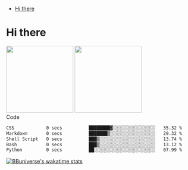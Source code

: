 <!--ts-->
* [Hi there](#hi-there)

<!-- Created by https://github.com/ekalinin/github-markdown-toc -->
<!-- Added by: runner, at: Wed Sep 27 04:19:34 UTC 2023 -->

<!--te-->


# Hi there

<!--
**BBuniverse/BBuniverse** is a ✨ _special_ ✨ repository because its `README.md` (this file) appears on your GitHub profile.

Here are some ideas to get you started:

- 🔭 I’m currently working on ...
- 🌱 I’m currently learning ...
- 👯 I’m looking to collaborate on ...
- 🤔 I’m looking for help with ...
- 💬 Ask me about ...
- 📫 How to reach me: ...
- 😄 Pronouns: ...
- ⚡ Fun fact: ...
-->


<div display="flex">
  <img src="https://github-readme-stats.vercel.app/api?username=BBuniverse&show_icons=true&count_private=true&theme=radical&hide_border=true" height="180"/>
  <img src="https://github-readme-stats.vercel.app/api/top-langs/?username=BBuniverse&layout=compact&theme=radical&hide_border=true" height="180"/>
</div
     

## Code
<!--START_SECTION:waka-->

```txt
CSS            0 secs          ████████▓░░░░░░░░░░░░░░░░   35.32 %
Markdown       0 secs          ███████▒░░░░░░░░░░░░░░░░░   29.32 %
Shell Script   0 secs          ███▒░░░░░░░░░░░░░░░░░░░░░   13.74 %
Bash           0 secs          ███▒░░░░░░░░░░░░░░░░░░░░░   13.12 %
Python         0 secs          ██░░░░░░░░░░░░░░░░░░░░░░░   07.99 %
```

<!--END_SECTION:waka-->
     
[![BBuniverse's wakatime stats](https://github-readme-stats.vercel.app/api/wakatime?username=BBuniverse)](https://github.com/anuraghazra/github-readme-stats)
